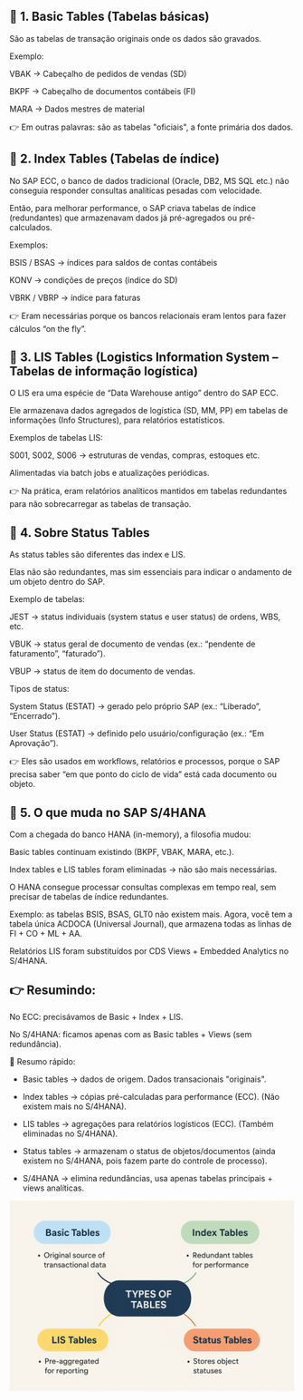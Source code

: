 ## 🔹 1. Basic Tables (Tabelas básicas)

São as tabelas de transação originais onde os dados são gravados.

Exemplo:

VBAK → Cabeçalho de pedidos de vendas (SD)

BKPF → Cabeçalho de documentos contábeis (FI)

MARA → Dados mestres de material

👉 Em outras palavras: são as tabelas "oficiais", a fonte primária dos dados.

## 🔹 2. Index Tables (Tabelas de índice)

No SAP ECC, o banco de dados tradicional (Oracle, DB2, MS SQL etc.) não conseguia responder consultas analíticas pesadas com velocidade.

Então, para melhorar performance, o SAP criava tabelas de índice (redundantes) que armazenavam dados já pré-agregados ou pré-calculados.

Exemplos:

BSIS / BSAS → índices para saldos de contas contábeis

KONV → condições de preços (índice do SD)

VBRK / VBRP → índice para faturas

👉 Eram necessárias porque os bancos relacionais eram lentos para fazer cálculos “on the fly”.

## 🔹 3. LIS Tables (Logistics Information System – Tabelas de informação logística)

O LIS era uma espécie de “Data Warehouse antigo” dentro do SAP ECC.

Ele armazenava dados agregados de logística (SD, MM, PP) em tabelas de informações (Info Structures), para relatórios estatísticos.

Exemplos de tabelas LIS:

S001, S002, S006 → estruturas de vendas, compras, estoques etc.

Alimentadas via batch jobs e atualizações periódicas.

👉 Na prática, eram relatórios analíticos mantidos em tabelas redundantes para não sobrecarregar as tabelas de transação.

## 🔹 4. Sobre Status Tables

As status tables são diferentes das index e LIS.

Elas não são redundantes, mas sim essenciais para indicar o andamento de um objeto dentro do SAP.

Exemplo de tabelas:

JEST → status individuais (system status e user status) de ordens, WBS, etc.

VBUK → status geral de documento de vendas (ex.: “pendente de faturamento”, “faturado”).

VBUP → status de item do documento de vendas.

Tipos de status:

System Status (ESTAT) → gerado pelo próprio SAP (ex.: “Liberado”, “Encerrado”).

User Status (ESTAT) → definido pelo usuário/configuração (ex.: “Em Aprovação”).

👉 Eles são usados em workflows, relatórios e processos, porque o SAP precisa saber “em que ponto do ciclo de vida” está cada documento ou objeto.

## 🔹 5. O que muda no SAP S/4HANA

Com a chegada do banco HANA (in-memory), a filosofia mudou:

Basic tables continuam existindo (BKPF, VBAK, MARA, etc.).

Index tables e LIS tables foram eliminadas → não são mais necessárias.

O HANA consegue processar consultas complexas em tempo real, sem precisar de tabelas de índice redundantes.

Exemplo: as tabelas BSIS, BSAS, GLT0 não existem mais. Agora, você tem a tabela única ACDOCA (Universal Journal), que armazena todas as linhas de FI + CO + ML + AA.

Relatórios LIS foram substituídos por CDS Views + Embedded Analytics no S/4HANA.

## 👉 Resumindo:

No ECC: precisávamos de Basic + Index + LIS.

No S/4HANA: ficamos apenas com as Basic tables + Views (sem redundância).

📌 Resumo rápido:

- Basic tables → dados de origem. Dados transacionais "originais".

- Index tables → cópias pré-calculadas para performance (ECC). (Não existem mais no S/4HANA).

- LIS tables → agregações para relatórios logísticos (ECC). (Também eliminadas no S/4HANA).

- Status tables → armazenam o status de objetos/documentos (ainda existem no S/4HANA, pois fazem parte do controle de processo).

- S/4HANA → elimina redundâncias, usa apenas tabelas principais + views analíticas.

![Mapa mental SAP](types_of_tables.png)
